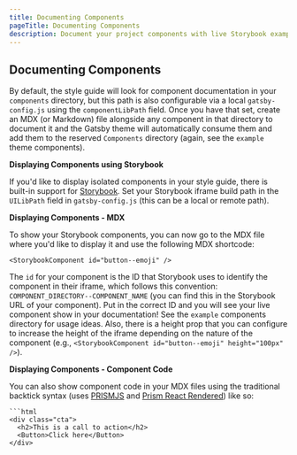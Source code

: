 ```yaml
---
title: Documenting Components
pageTitle: Documenting Components
description: Document your project components with live Storybook examples
---
```


## Documenting Components

By default, the style guide will look for component documentation in your `components` directory, but this path is also configurable via a local `gatsby-config.js` using the `componentLibPath` field. Once you have that set, create an MDX (or Markdown) file alongside any component in that directory to document it and the Gatsby theme will automatically consume them and add them to the reserved `Components` directory (again, see the `example` theme components).

**Displaying Components using Storybook**

If you'd like to display isolated components in your style guide, there is built-in support for [Storybook](https://storybook.js.org). Set your Storybook iframe build path in the `UILibPath` field in `gatsby-config.js` (this can be a local or remote path).

**Displaying Components - MDX**

To show your Storybook components, you can now go to the MDX file where you'd like to display it and use the following MDX shortcode:

`<StorybookComponent id="button--emoji" />`

The `id` for your component is the ID that Storybook uses to identify the component in their iframe, which follows this convention: `COMPONENT_DIRECTORY--COMPONENT_NAME` (you can find this in the Storybook URL of your component). Put in the correct ID and you will see your live component show in your documentation! See the `example` components directory for usage ideas. Also, there is a height prop that you can configure to increase the height of the iframe depending on the nature of the component (e.g., `<StorybookComponent id="button--emoji" height="100px" />`).

**Displaying Components - Component Code**

You can also show component code in your MDX files using the traditional backtick syntax (uses [PRISMJS](https://github.com/PrismJS/prism) and [Prism React Rendered](https://github.com/FormidableLabs/prism-react-renderer)) like so:

````
```html
<div class="cta">
  <h2>This is a call to action</h2>
  <Button>Click here</Button>
</div>
````
